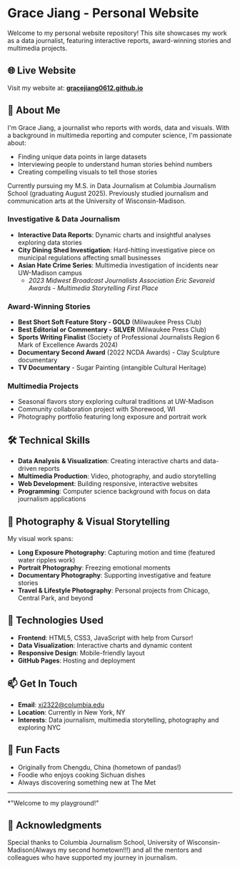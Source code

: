 # Grace Jiang - Personal Website

Welcome to my personal website repository! This site showcases my work as a data journalist, featuring interactive reports, award-winning stories and multimedia projects.

## 🌐 Live Website
Visit my website at: **[gracejiang0612.github.io](https://gracejiang0612.github.io/)**

## 👋 About Me
I'm Grace Jiang, a journalist who reports with words, data and visuals. With a background in multimedia reporting and computer science, I'm passionate about:
- Finding unique data points in large datasets
- Interviewing people to understand human stories behind numbers
- Creating compelling visuals to tell those stories

Currently pursuing my M.S. in Data Journalism at Columbia Journalism School (graduating August 2025). Previously studied journalism and communication arts at the University of Wisconsin-Madison.

### Investigative & Data Journalism
- **Interactive Data Reports**: Dynamic charts and insightful analyses exploring data stories
- **City Dining Shed Investigation**: Hard-hitting investigative piece on municipal regulations affecting small businesses
- **Asian Hate Crime Series**: Multimedia investigation of incidents near UW-Madison campus
  - *2023 Midwest Broadcast Journalists Association Eric Sevareid Awards - Multimedia Storytelling First Place*

### Award-Winning Stories
- **Best Short Soft Feature Story - GOLD** (Milwaukee Press Club)
- **Best Editorial or Commentary - SILVER** (Milwaukee Press Club)
- **Sports Writing Finalist** (Society of Professional Journalists Region 6 Mark of Excellence Awards 2024)
- **Documentary Second Award** (2022 NCDA Awards) - Clay Sculpture documentary
- **TV Documentary** - Sugar Painting (intangible Cultural Heritage)

### Multimedia Projects
- Seasonal flavors story exploring cultural traditions at UW-Madison
- Community collaboration project with Shorewood, WI
- Photography portfolio featuring long exposure and portrait work

## 🛠️ Technical Skills
- **Data Analysis & Visualization**: Creating interactive charts and data-driven reports
- **Multimedia Production**: Video, photography, and audio storytelling
- **Web Development**: Building responsive, interactive websites
- **Programming**: Computer science background with focus on data journalism applications

## 📸 Photography & Visual Storytelling
My visual work spans:
- **Long Exposure Photography**: Capturing motion and time (featured water ripples work)
- **Portrait Photography**: Freezing emotional moments
- **Documentary Photography**: Supporting investigative and feature stories
- **Travel & Lifestyle Photography**: Personal projects from Chicago, Central Park, and beyond

## 🚀 Technologies Used
- **Frontend**: HTML5, CSS3, JavaScript with help from Cursor!
- **Data Visualization**: Interactive charts and dynamic content
- **Responsive Design**: Mobile-friendly layout
- **GitHub Pages**: Hosting and deployment

## 📫 Get In Touch
- **Email**: [xj2322@columbia.edu](mailto:xj2322@columbia.edu)
- **Location**: Currently in New York, NY
- **Interests**: Data journalism, multimedia storytelling, photography and exploring NYC

## 🌟 Fun Facts
- Originally from Chengdu, China (hometown of pandas!)
- Foodie who enjoys cooking Sichuan dishes
- Always discovering something new at The Met

---

*"Welcome to my playground!" 

## 🙏 Acknowledgments
Special thanks to Columbia Journalism School, University of Wisconsin-Madison(Always my second hometown!!!) and all the mentors and colleagues who have supported my journey in journalism.
